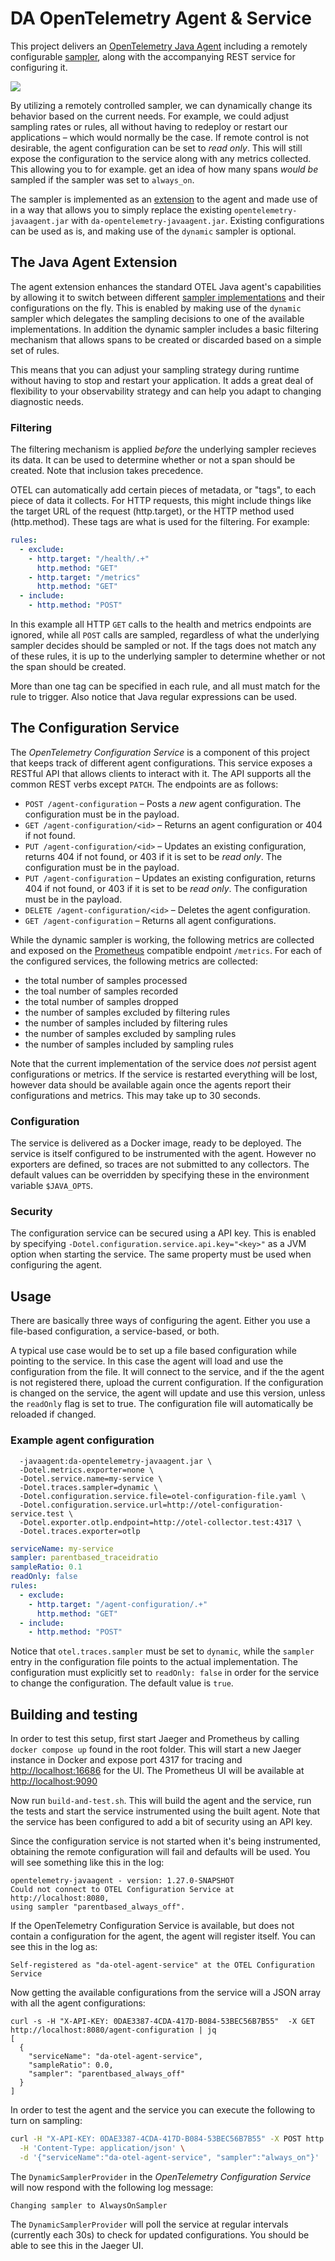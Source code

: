 
# DA OpenTelemetry Agent & Service

This project delivers an [OpenTelemetry Java Agent](https://opentelemetry.io/docs/instrumentation/java/automatic/) including a remotely configurable [sampler](https://opentelemetry.io/docs/concepts/sampling/), along with the accompanying REST service for configuring it. 

![](system.png)

By utilizing a remotely controlled sampler, we can dynamically change its behavior based on the current needs. For example, we could adjust sampling rates or rules, all without having to redeploy or restart our applications – which would normally be the case. If remote control is not desirable, the agent configuration can be set to _read only_. This will still expose the configuration to the service along with any metrics collected. This allowing you to for example. get an idea of how many spans _would be_ sampled if the sampler was set to `always_on`.

The sampler is implemented as an [extension](https://opentelemetry.io/docs/instrumentation/java/automatic/extensions/) to the agent and made use of in a way that allows you to simply replace the existing `opentelemetry-javaagent.jar` with `da-opentelemetry-javaagent.jar`. Existing configurations can be used as is, and making use of the `dynamic` sampler is optional.

## The Java Agent Extension

The agent extension enhances the standard OTEL Java agent's capabilities by allowing it to switch between different [sampler implementations](https://github.com/open-telemetry/opentelemetry-java/blob/main/sdk-extensions/autoconfigure/README.md#sampler) and their configurations on the fly. This is enabled by making use of the `dynamic` sampler which delegates the sampling decisions to one of the available implementations. In addition the dynamic sampler includes a basic filtering mechanism that allows spans to be created or discarded based on a simple set of rules.

This means that you can adjust your sampling strategy during runtime without having to stop and restart your application. It adds a great deal of flexibility to your observability strategy and can help you adapt to changing diagnostic needs.

### Filtering

The filtering mechanism is applied *before* the underlying sampler recieves its data. It can be used to determine whether or not a span should be created. Note that inclusion takes precedence.

OTEL can automatically add certain pieces of metadata, or "tags", to each piece of data it collects. For HTTP requests, this might include things like the target URL of the request (http.target), or the HTTP method used (http.method). These tags are what is used for the filtering. For example:

```yaml
rules:
  - exclude:
    - http.target: "/health/.+"
      http.method: "GET"
    - http.target: "/metrics"
      http.method: "GET"
  - include:
    - http.method: "POST"
```

In this example all HTTP `GET` calls to the health and metrics endpoints are ignored, while all `POST` calls are sampled, regardless of what the underlying sampler decides should be sampled or not. If the tags does not match any of these rules, it is up to the underlying sampler to determine whether or not the span should be created.

More than one tag can be specified in each rule, and all must match for the rule to trigger. Also notice that Java regular expressions can be used.

## The Configuration Service

The _OpenTelemetry Configuration Service_ is a component of this project that keeps track of different agent configurations. This service exposes a RESTful API that allows clients to interact with it. The API supports all the common REST verbs except `PATCH`. The endpoints are as follows:

* `POST /agent-configuration` – Posts a _new_ agent configuration. The configuration must be in the payload.
* `GET /agent-configuration/<id>` – Returns an agent configuration or 404 if not found.
* `PUT /agent-configuration/<id>` – Updates an existing configuration, returns 404 if not found, or 403 if it is set to be _read only_. The configuration must be in the payload.
* `PUT /agent-configuration` – Updates an existing configuration, returns 404 if not found, or 403 if it is set to be _read only_. The configuration must be in the payload.
* `DELETE /agent-configuration/<id>` – Deletes the agent configuration.
* `GET /agent-configuration` – Returns all agent configurations.

While the dynamic sampler is working, the following metrics are collected and exposed on the [Prometheus](https://prometheus.io) compatible endpoint `/metrics`. For each of the configured services, the following metrics are collected:

* the total number of samples processed
* the toal number of samples recorded
* the total number of samples dropped
* the number of samples excluded by filtering rules
* the number of samples included by filtering rules
* the number of samples excluded by sampling rules
* the number of samples included by sampling rules

Note that the current implementation of the service does _not_ persist agent configurations or metrics. If the service is restarted everything will be lost, however data should be available again once the agents report their configurations and metrics. This may take up to 30 seconds.

### Configuration

The service is delivered as a Docker image, ready to be deployed. The service is itself configured to be instrumented with the agent. However no exporters are defined, so traces are not submitted to any collectors. The default values can be overridden by specifying these in the environment variable `$JAVA_OPTS`.

### Security

The configuration service can be secured using a API key. This is enabled by specifying `-Dotel.configuration.service.api.key="<key>"` as a JVM option when starting the service. The same property must be used when configuring the agent.

## Usage

There are basically three ways of configuring the agent. Either you use a file-based configuration, a service-based, or both. 

A typical use case would be to set up a file based configuration while pointing to the service. In this case the agent will load and use the configuration from the file. It will connect to the service, and if the the agent is not registered there, upload the current configuration. If the configuration is changed on the service, the agent will update and use this version, unless the `readOnly` flag is set to true. The configuration file will automatically be reloaded if changed.

### Example agent configuration

```shell
  -javaagent:da-opentelemetry-javaagent.jar \
  -Dotel.metrics.exporter=none \
  -Dotel.service.name=my-service \
  -Dotel.traces.sampler=dynamic \
  -Dotel.configuration.service.file=otel-configuration-file.yaml \
  -Dotel.configuration.service.url=http://otel-configuration-service.test \
  -Dotel.exporter.otlp.endpoint=http://otel-collector.test:4317 \
  -Dotel.traces.exporter=otlp
```

```yaml
serviceName: my-service
sampler: parentbased_traceidratio
sampleRatio: 0.1
readOnly: false
rules:
  - exclude:
    - http.target: "/agent-configuration/.+"
      http.method: "GET"
  - include:
    - http.method: "POST"
```

Notice that `otel.traces.sampler` must be set to `dynamic`, while the `sampler` entry in the configuration file points to the actual implementation. The configuration must explicitly set to `readOnly: false` in order for the service to change the configuration. The default value is `true`.

## Building and testing

In order to test this setup, first start Jaeger and Prometheus by calling `docker compose up` found in the root folder. This will start a new Jaeger instance in Docker and expose port 4317 for tracing and <a href="http://localhost:16686">http://localhost:16686</a> for the UI. The Prometheus UI will be available at <a href="http://localhost:9090">http://localhost:9090</a>

Now run `build-and-test.sh`. This will build the agent and the service, run the tests and start the service instrumented using the built agent. Note that the service has been configured to add a bit of security using an API key.

Since the configuration service is not started when it's being instrumented, obtaining the remote configuration will fail and defaults will be used. You will see something like this in the log:

```
opentelemetry-javaagent - version: 1.27.0-SNAPSHOT
Could not connect to OTEL Configuration Service at http://localhost:8080,
using sampler "parentbased_always_off".
```

If the OpenTelemetry Configuration Service is available, but does not contain a configuration for the agent, the agent will register itself. You can see this in the log as:

```
Self-registered as "da-otel-agent-service" at the OTEL Configuration Service
```

Now getting the available configurations from the service will a JSON array with all the agent configurations:

```
curl -s -H "X-API-KEY: 0DAE3387-4CDA-417D-B084-53BEC56B7B55"  -X GET http://localhost:8080/agent-configuration | jq
[
  {
    "serviceName": "da-otel-agent-service",
    "sampleRatio": 0.0,
    "sampler": "parentbased_always_off"
  }
]
```

In order to test the agent and the service you can execute the following to turn on sampling:

```bash
curl -H "X-API-KEY: 0DAE3387-4CDA-417D-B084-53BEC56B7B55" -X POST http://localhost:8080/agent-configuration \
  -H 'Content-Type: application/json' \
  -d '{"serviceName":"da-otel-agent-service", "sampler":"always_on"}'
```

The `DynamicSamplerProvider` in the _OpenTelemetry Configuration Service_ will now respond with the following log message:

```
Changing sampler to AlwaysOnSampler
```

The `DynamicSamplerProvider` will poll the service at regular intervals (currently each 30s) to check for updated configurations. You should be able to see this in the Jaeger UI.
